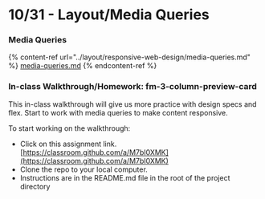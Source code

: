 # 10/31 - Layout/Media Queries

### Media Queries

{% content-ref url="../layout/responsive-web-design/media-queries.md" %}
[media-queries.md](../layout/responsive-web-design/media-queries.md)
{% endcontent-ref %}

### In-class Walkthrough/Homework: fm-3-column-preview-card

This in-class walkthrough will give us more practice with design specs and flex. Start to work with media queries to make content responsive.

To start working on the walkthrough:

* Click on this assignment link. [https://classroom.github.com/a/M7bI0XMK](https://classroom.github.com/a/M7bI0XMK)
* Clone the repo to your local computer.
* Instructions are in the README.md file in the root of the project directory
